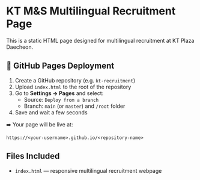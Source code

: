 # KT M&S Multilingual Recruitment Page

This is a static HTML page designed for multilingual recruitment at KT Plaza Daecheon.

## 🔗 GitHub Pages Deployment

1. Create a GitHub repository (e.g. `kt-recruitment`)
2. Upload `index.html` to the root of the repository
3. Go to **Settings → Pages** and select:
   - Source: `Deploy from a branch`
   - Branch: `main` (or `master`) and `/root` folder
4. Save and wait a few seconds

➡️ Your page will be live at:
```
https://<your-username>.github.io/<repository-name>
```

## Files Included
- `index.html` — responsive multilingual recruitment webpage

